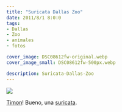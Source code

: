 ```yaml
---
title: "Suricata Dallas Zoo"
date: 2011/8/1 8:0:0
tags: 
- Dallas
- Zoo
- animales
- fotos

cover_image: DSC08612fw-original.webp
cover_image_small: DSC08612fw-500px.webp

description: Suricata-Dallas-Zoo
---
```



[![](DSC08612fw-800px.webp)](DSC08612fw-original.webp)

<a href="https://en.wikipedia.org/wiki/Timon_(Lion_King)">Timon</a>! Bueno, una <a href="https://en.wikipedia.org/wiki/Suricata_suricatta">suricata</a>.
